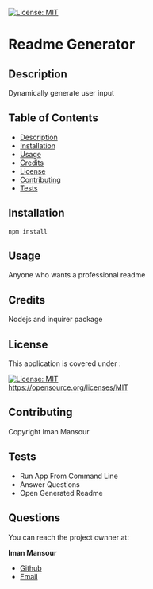 
[![License: MIT](https://img.shields.io/badge/License-MIT-yellow.svg)](https://opensource.org/licenses/MIT)


# Readme Generator

## Description

Dynamically generate user input

## Table of Contents
* [Description](#description)
* [Installation](#installation)
* [Usage](#usage)
* [Credits](#credits)
* [License](#license)
* [Contributing](#contributing)
* [Tests](#tests)


## Installation

```npm install```

## Usage
Anyone who wants a professional readme

## Credits

Nodejs and inquirer package

## License 
This application is covered under :

[![License: MIT](https://img.shields.io/badge/License-MIT-yellow.svg)](https://opensource.org/licenses/MIT)<br>https://opensource.org/licenses/MIT 



## Contributing

Copyright Iman Mansour

## Tests

* Run App From Command Line 
*  Answer Questions 
*  Open Generated Readme


## Questions

You can reach the project ownner at: 

**Iman Mansour**

 
* [Github](https://github.com/imanmansour86)
* [Email](mailto:imanmansour86@gmail.com)


